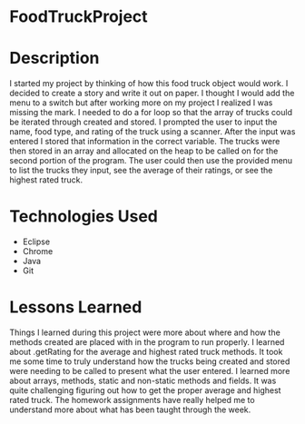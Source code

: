 # FoodTruckProject



# Description

I started my project by thinking of how this food truck object would work. I decided to create a story and write it out on paper. I thought I would add the menu to a switch but after working more on my project I realized I was missing the mark. I needed to do a for loop so that the array of trucks could be iterated through created and stored. I prompted the user to input the name, food type, and rating of the truck using a scanner. After the input was entered I stored that information in the correct variable. The trucks were then stored in an array and allocated on the heap to be called on for the second portion of the program. The user could then use the provided menu to list the trucks they input, see the average of their ratings, or see the highest rated truck. 



# Technologies Used
- Eclipse
- Chrome
- Java
- Git



# Lessons Learned

Things I learned during this project were more about where and how the methods created are placed with in the program to run properly. I learned about .getRating for the average and highest rated truck methods. It took me some time to truly understand how the trucks being created and stored were needing to be called to present what the user entered. I learned more about arrays, methods, static and non-static methods and fields. It was quite challenging figuring out how to get the proper average and highest rated truck. The homework assignments have really helped me to understand more about what has been taught through the week.  